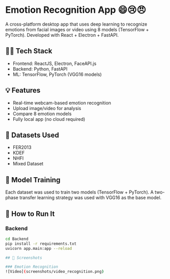 # Emotion Recognition App 😄😢😠

A cross-platform desktop app that uses deep learning to recognize emotions from facial images or video using 8 models (TensorFlow + PyTorch). Developed with React + Electron + FastAPI.

## 👨‍💻 Tech Stack

- Frontend: ReactJS, Electron, FaceAPI.js
- Backend: Python, FastAPI
- ML: TensorFlow, PyTorch (VGG16 models)

## 💡 Features

- Real-time webcam-based emotion recognition
- Upload image/video for analysis
- Compare 8 emotion models
- Fully local app (no cloud required)

## 🧠 Datasets Used

- FER2013
- KDEF
- NHFI
- Mixed Dataset

## 🧪 Model Training

Each dataset was used to train two models (TensorFlow + PyTorch). A two-phase transfer learning strategy was used with VGG16 as the base model.

## 🚀 How to Run It

### Backend
```bash
cd Backend
pip install -r requirements.txt
uvicorn app.main:app --reload

## 📸 Screenshots

### Emotion Recognition 
![Video](screenshots/video_recognition.png)
